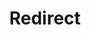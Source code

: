 ﻿---
layout: src/layouts/Redirect.astro
title: Redirect
redirect: https://octopus.com/docs/octopus-rest-api/octopus.server.exe-command-line/new-certificate
pubDate:  2023-01-01
navSearch: false
navSitemap: false
navMenu: false
---
